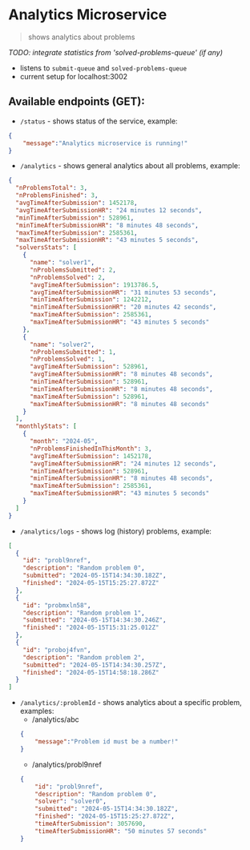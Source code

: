 # Analytics Microservice
> shows analytics about problems

*TODO: integrate statistics from 'solved-problems-queue' (if any)*

- listens to `submit-queue` and `solved-problems-queue`
- current setup for localhost:3002

## Available endpoints (GET):
- `/status` - shows status of the service, example:
```json
{
    "message":"Analytics microservice is running!"
}
```
- `/analytics` - shows general analytics about all problems, example:
```json
{
  "nProblemsTotal": 3,
  "nProblemsFinished": 3,
  "avgTimeAfterSubmission": 1452178,
  "avgTimeAfterSubmissionHR": "24 minutes 12 seconds",
  "minTimeAfterSubmission": 528961,
  "minTimeAfterSubmissionHR": "8 minutes 48 seconds",
  "maxTimeAfterSubmission": 2585361,
  "maxTimeAfterSubmissionHR": "43 minutes 5 seconds",
  "solversStats": [
    {
      "name": "solver1",
      "nProblemsSubmitted": 2,
      "nProblemsSolved": 2,
      "avgTimeAfterSubmission": 1913786.5,
      "avgTimeAfterSubmissionHR": "31 minutes 53 seconds",
      "minTimeAfterSubmission": 1242212,
      "minTimeAfterSubmissionHR": "20 minutes 42 seconds",
      "maxTimeAfterSubmission": 2585361,
      "maxTimeAfterSubmissionHR": "43 minutes 5 seconds"
    },
    {
      "name": "solver2",
      "nProblemsSubmitted": 1,
      "nProblemsSolved": 1,
      "avgTimeAfterSubmission": 528961,
      "avgTimeAfterSubmissionHR": "8 minutes 48 seconds",
      "minTimeAfterSubmission": 528961,
      "minTimeAfterSubmissionHR": "8 minutes 48 seconds",
      "maxTimeAfterSubmission": 528961,
      "maxTimeAfterSubmissionHR": "8 minutes 48 seconds"
    }
  ],
  "monthlyStats": [
    {
      "month": "2024-05",
      "nProblemsFinishedInThisMonth": 3,
      "avgTimeAfterSubmission": 1452178,
      "avgTimeAfterSubmissionHR": "24 minutes 12 seconds",
      "minTimeAfterSubmission": 528961,
      "minTimeAfterSubmissionHR": "8 minutes 48 seconds",
      "maxTimeAfterSubmission": 2585361,
      "maxTimeAfterSubmissionHR": "43 minutes 5 seconds"
    }
  ]
}
```
- `/analytics/logs` - shows log (history) problems, example:
```json
[
  {
    "id": "probl9nref",
    "description": "Random problem 0",
    "submitted": "2024-05-15T14:34:30.182Z",
    "finished": "2024-05-15T15:25:27.872Z"
  },
  {
    "id": "probmxln58",
    "description": "Random problem 1",
    "submitted": "2024-05-15T14:34:30.246Z",
    "finished": "2024-05-15T15:31:25.012Z"
  },
  {
    "id": "proboj4fvn",
    "description": "Random problem 2",
    "submitted": "2024-05-15T14:34:30.257Z",
    "finished": "2024-05-15T14:58:18.286Z"
  }
]
```
- `/analytics/:problemId` - shows analytics about a specific problem, examples:
    - /analytics/abc
    ```json
    {
        "message":"Problem id must be a number!"
    }
    ```
    - /analytics/probl9nref
    ```json
    {
        "id": "probl9nref",
        "description": "Random problem 0",
        "solver": "solver0",
        "submitted": "2024-05-15T14:34:30.182Z",
        "finished": "2024-05-15T15:25:27.872Z",
        "timeAfterSubmission": 3057690,
        "timeAfterSubmissionHR": "50 minutes 57 seconds"
    }
    ```
